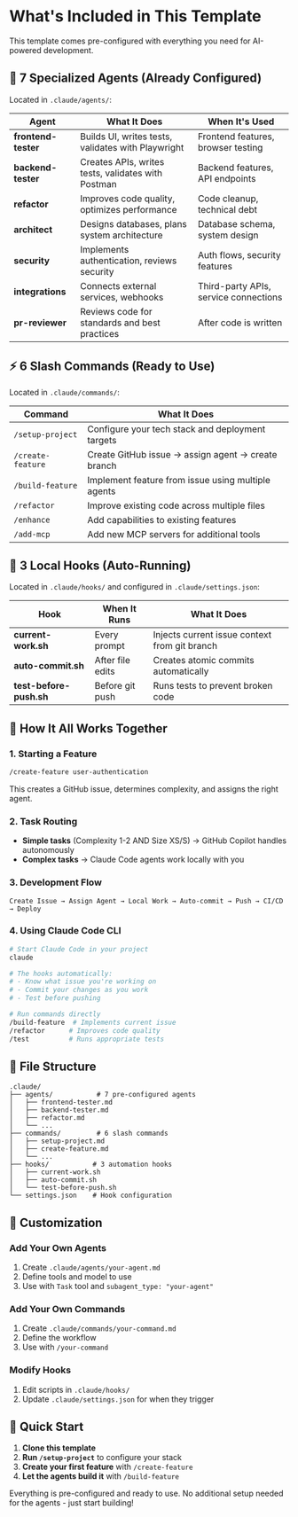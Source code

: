 # What's Included in This Template

This template comes pre-configured with everything you need for AI-powered development.

## 🤖 7 Specialized Agents (Already Configured)

Located in `.claude/agents/`:

| Agent | What It Does | When It's Used |
|-------|-------------|----------------|
| **frontend-tester** | Builds UI, writes tests, validates with Playwright | Frontend features, browser testing |
| **backend-tester** | Creates APIs, writes tests, validates with Postman | Backend features, API endpoints |
| **refactor** | Improves code quality, optimizes performance | Code cleanup, technical debt |
| **architect** | Designs databases, plans system architecture | Database schema, system design |
| **security** | Implements authentication, reviews security | Auth flows, security features |
| **integrations** | Connects external services, webhooks | Third-party APIs, service connections |
| **pr-reviewer** | Reviews code for standards and best practices | After code is written |

## ⚡ 6 Slash Commands (Ready to Use)

Located in `.claude/commands/`:

| Command | What It Does |
|---------|-------------|
| `/setup-project` | Configure your tech stack and deployment targets |
| `/create-feature` | Create GitHub issue → assign agent → create branch |
| `/build-feature` | Implement feature from issue using multiple agents |
| `/refactor` | Improve existing code across multiple files |
| `/enhance` | Add capabilities to existing features |
| `/add-mcp` | Add new MCP servers for additional tools |

## 🔄 3 Local Hooks (Auto-Running)

Located in `.claude/hooks/` and configured in `.claude/settings.json`:

| Hook | When It Runs | What It Does |
|------|-------------|--------------|
| **current-work.sh** | Every prompt | Injects current issue context from git branch |
| **auto-commit.sh** | After file edits | Creates atomic commits automatically |
| **test-before-push.sh** | Before git push | Runs tests to prevent broken code |

## 🚀 How It All Works Together

### 1. Starting a Feature
```bash
/create-feature user-authentication
```
This creates a GitHub issue, determines complexity, and assigns the right agent.

### 2. Task Routing
- **Simple tasks** (Complexity 1-2 AND Size XS/S) → GitHub Copilot handles autonomously
- **Complex tasks** → Claude Code agents work locally with you

### 3. Development Flow
```
Create Issue → Assign Agent → Local Work → Auto-commit → Push → CI/CD → Deploy
```

### 4. Using Claude Code CLI
```bash
# Start Claude Code in your project
claude

# The hooks automatically:
# - Know what issue you're working on
# - Commit your changes as you work
# - Test before pushing

# Run commands directly
/build-feature  # Implements current issue
/refactor      # Improves code quality
/test          # Runs appropriate tests
```

## 📁 File Structure

```
.claude/
├── agents/           # 7 pre-configured agents
│   ├── frontend-tester.md
│   ├── backend-tester.md
│   ├── refactor.md
│   └── ...
├── commands/         # 6 slash commands
│   ├── setup-project.md
│   ├── create-feature.md
│   └── ...
├── hooks/           # 3 automation hooks
│   ├── current-work.sh
│   ├── auto-commit.sh
│   └── test-before-push.sh
└── settings.json    # Hook configuration
```

## 🔧 Customization

### Add Your Own Agents
1. Create `.claude/agents/your-agent.md`
2. Define tools and model to use
3. Use with `Task` tool and `subagent_type: "your-agent"`

### Add Your Own Commands
1. Create `.claude/commands/your-command.md`
2. Define the workflow
3. Use with `/your-command`

### Modify Hooks
1. Edit scripts in `.claude/hooks/`
2. Update `.claude/settings.json` for when they trigger

## 🎯 Quick Start

1. **Clone this template**
2. **Run `/setup-project`** to configure your stack
3. **Create your first feature** with `/create-feature`
4. **Let the agents build it** with `/build-feature`

Everything is pre-configured and ready to use. No additional setup needed for the agents - just start building!